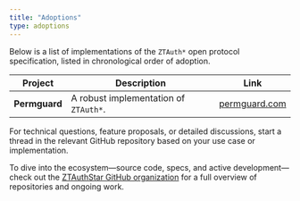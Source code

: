 ```yaml
---
title: "Adoptions"
type: adoptions
---
```


Below is a list of implementations of the `ZTAuth*` open protocol specification, listed in chronological order of adoption.

| **Project**  | **Description**                       | **Link**                                   |
|--------------|---------------------------------------|--------------------------------------------|
| **Permguard**| A robust implementation of `ZTAuth*`. | [permguard.com](https://www.permguard.com) |

For technical questions, feature proposals, or detailed discussions, start a thread in the relevant GitHub repository based on your use case or implementation.

To dive into the ecosystem—source code, specs, and active development—check out the [ZTAuthStar GitHub organization](https://github.com/ztauthstar/ztauthstar) for a full overview of repositories and ongoing work.
